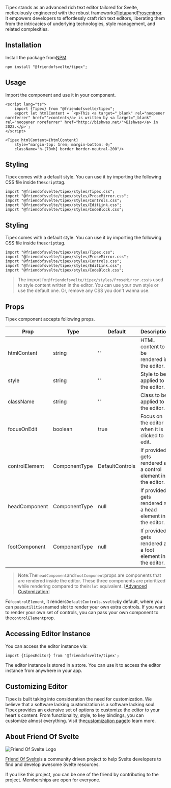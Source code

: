 Tipex stands as an advanced rich text editor tailored for Svelte, meticulously engineered with the robust
frameworks[Tiptap](https://tiptap.dev/)and[Prosemirror](https://prosemirror.net/). It empowers developers to
effortlessly craft rich text editors, liberating them from the intricacies of underlying technologies, style management,
and related complexities.

Installation
------------

Install the package from[NPM](https://www.npmjs.com/package/@friendofsvelte/tipex).

```
npm install "@friendofsvelte/tipex";
```

Usage
-----

Import the component and use it in your component.

```
<script lang="ts">
    import {Tipex} from "@friendofsvelte/tipex";
    export let htmlContent = `<p>This <a target="_blank" rel="noopener noreferrer" href="">content</a> is written by <a target="_blank" rel="noopener noreferrer" href="http://bishwas.net/">Bishwas</a> in 2023.</p>`;
</script>

<Tipex htmlContent={htmlContent}
    style="margin-top: 1rem; margin-bottom: 0;"
    className="h-[70vh] border border-neutral-200"/>
```

Styling
-------

Tipex comes with a default style. You can use it by importing the following CSS file inside the`script`tag.

```
import "@friendofsvelte/tipex/styles/Tipex.css";
import "@friendofsvelte/tipex/styles/ProseMirror.css";
import "@friendofsvelte/tipex/styles/Controls.css";
import "@friendofsvelte/tipex/styles/EditLink.css";
import "@friendofsvelte/tipex/styles/CodeBlock.css";
```

Styling
-------

Tipex comes with a default style. You can use it by importing the following CSS file inside the`script`tag.

```
import "@friendofsvelte/tipex/styles/Tipex.css";
import "@friendofsvelte/tipex/styles/ProseMirror.css";
import "@friendofsvelte/tipex/styles/Controls.css";
import "@friendofsvelte/tipex/styles/EditLink.css";
import "@friendofsvelte/tipex/styles/CodeBlock.css";
```

> The import for`@friendofsvelte/tipex/styles/ProseMirror.css`is used to style content written in the editor. You can
> use your own style or use the default one. Or, remove any CSS you don't wanna use.

Props
-----

Tipex component accepts following props.

| Prop           | Type          | Default         | Description                                                    |
|----------------|---------------|-----------------|----------------------------------------------------------------|
| htmlContent    | string        | ''              | HTML content to be rendered in the editor.                     |
| style          | string        | ''              | Style to be applied to the editor.                             |
| className      | string        | ''              | Class to be applied to the editor.                             |
| focusOnEdit    | boolean       | true            | Focus on the editor when it is clicked to edit.                |
| controlElement | ComponentType | DefaultControls | If provided, gets rendered as a control element in the editor. |
| headComponent  | ComponentType | null            | If provided, gets rendered as a head element in the editor.    |
| footComponent  | ComponentType | null            | If provided, gets rendered as a foot element in the editor.    |

> Note:The`headComponent`and`footComponent`props are components that are rendered inside the editor. These three
> components are prioritized while rendering compared to their`slot`
> equivalent. [[Advanced Customization](https://tipex.pages.dev/customization#advanced-customization)]

For`controlElement`, it renders`DefaultControls.svelte`by default, where you can pass`utilities`named slot to render
your own extra controls. If you want to render your own set of controls, you can pass your own component to
the`controlElement`prop.

Accessing Editor Instance
-------------------------

You can access the editor instance via:

```
import {tipexEditor} from '@friendofsvelte/tipex';
```

The editor instance is stored in a store. You can use it to access the editor instance from anywhere in your app.

Customizing Editor
------------------

Tipex is built taking into consideration the need for customization. We believe that a software lacking customization is
a software lacking soul. Tipex provides an extensive set of options to customize the editor to your heart's content.
From functionality, style, to key bindings, you can customize almost everything. Visit
the[customization page](https://tipex.pages.dev/customization)to learn more.

About Friend Of Svelte
----------------------

![Friend Of Svelte Logo](https://avatars.githubusercontent.com/u/143795012?s=200&v=4)

[Friend Of Svelte](https://github.com/friendofsvelte)is a community driven project to help Svelte developers to find and
develop awesome Svelte resources.

If you like this project, you can be one of the friend by contributing to the project. Memberships are open for
everyone.